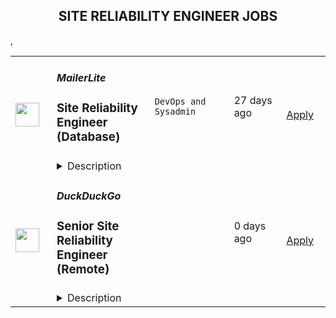 <div align="center"><h2>SITE RELIABILITY ENGINEER JOBS</h2></div><table><tr>
                <td width="100" height="100" rowspan="2">
                    <img src="https://weworkremotely.com/assets/IsotypeV2-1ebe3dd57673f3e8d02b7490bc0faaef55d6a95d3a4aaf17298bd3ed503ae7fe.svg" width="38px" height="auto">
                </td>
                <td width="300">
                    <h5>MailerLite</h5>
                    <h3> Site Reliability Engineer (Database)</h3>
                </td>
                <td width="300">
                    <code>DevOps and Sysadmin</code>
                </td>
                <td width="200">
                <text>27 days ago</text>
                </td>
                <td width="100" rowspan="2">
                <a href="https://weworkremotely.com/remote-jobs/mailerlite-site-reliability-engineer-database" align="right" target="_blank">Apply</a>
                </td>
            </tr>
            <tr>
                <td colspan="3">
                <details><summary>Description</summary>
                

<p>
  <strong>Headquarters:</strong> USA
    <br /><strong>URL:</strong> <a href="https://www.mailerlite.com/company-values">https://www.mailerlite.com/company-values</a>
</p>

<div>
<a href="https://www.mailerlite.com/"><strong>MailerLite</strong></a> is one of the fastest-growing email marketing services. We help more than 1 million businesses around the world to keep in touch with their customers. Today, we are a team of more than 130 dreamers, adventurers, and world travelers passionate about what we do and believe in. And we are ready for another talented person to join the party.</div><div>
<br>We’re looking for a <strong>Site Reliability Engineer</strong> with a strong database knowledge to join our SRE team and help with managing our Database and other infrastructure. 🚀<br><br>
</div><h1><strong>Why MailerLite?</strong></h1><div>Wondering why we think you’ll love working for MailerLite? Here are our favorite 6 reasons!<br><br>
</div><ul>
<li>
<strong>You'll grow, develop and evolve<br></strong>You'll have the opportunity to work on cutting-edge technologies, and keeping up to date in the SRE/DBE landscape. Each day will bring new and exciting challenges that will push your skills and expertise to the next level. Moreover, we are always looking for improvements and new ideas. You want to implement something? Write up the idea and start working on it.<br><br>
</li>
<li>
<strong>You'll be challenged with interesting tasks<br></strong>You will be managing and maintaining our robust infrastructure, ensuing the reliability and scalability of our systems, automating tedious tasks, setting up fault tolerant infrastructure and services and contributing to our monitoring and observability stack.<br><br>
</li>
<li>
<strong>You'll take ownership<br></strong>We expect you to take full responsibility and ownership of your tasks. Team leads avoid micromanaging and minimize interruptions so you can stay focused on your assignments.<br><br>
</li>
<li>
<strong>You'll have experts at hand<br></strong>Whenever you’re stuck, your teammates with a wide range of different expertise are ready to help you grow. And they’d love for you to share your knowledge too!<br><br>
</li>
<li>
<strong>You'll pick where you work, every day<br></strong>We embrace the remote culture. Every day you get to choose what environment makes you most productive.<br><br>
</li>
<li>
<strong>You'll have stability<br></strong>We value a stable workplace! MailerLite has been thriving for over 10 years and our year-over-year growth continues to increase.</li>
</ul><div>
<br><br>
</div><h1><strong>What you will work on</strong></h1><ul>
<li>
<strong>Database Management</strong>: Scale and architect solutions for our growing products database needs, planning new instances, monitoring and troubleshooting database related issues</li>
<li>
<strong>System Architecture</strong>: Collaborating with SRE and developers to design and implement reliable, reproducible, scalable systems</li>
<li>
<strong>Deploy and release management</strong>: Develop processes and tooling around our existing CI CD frameworks for effective deployment and releases</li>
<li>
<strong>Monitoring and Alerting</strong>: Setting up and scaling our monitoring systems across multiple components and services, ensuring the swift action and timely responding to critical incidents</li>
<li>
<strong>Infrastructure Automation</strong>: developing and maintaining Infrastructure-as-code to automate the provisioning of infrastructure and resources</li>
<li>
<strong>Documentation</strong>: Creating and maintaining critical documentation, runbooks and operation knowledge base to facilitate effective incident response and troubleshooting</li>
</ul><div>
<br><br>
</div><h1><strong>What we expect from you</strong></h1><ul>
<li>Proficient with Postgres, MySQL (ClickHouse/MongoDB/TimescaleDB)</li>
<li>Proficient in CI/CD/IAC tools (Terraform/Ansible)</li>
<li>Programming skills (Bash, Golang, Python)</li>
<li>Proficient in Kubernetes / Containers</li>
<li>You feel at home in the shell</li>
<li>Outstanding attention to detail (if you apply, include the word <em>lite</em> somewhere in your application)</li>
<li>Excellent verbal and written communication skills in English</li>
<li>Communicative, proactive, go-for it attitude</li>
<li>You have a sense of personal responsibility</li>
<li>You're a great team player with a positive attitude</li>
<li>You consistently want to learn more and improve your skills</li>
<li>You look for automation possibilities when doing redundant tasks</li>
<li>This position is full-time (40 hours per week)</li>
</ul><div>
<br><br>
</div><h1><strong>What we offer</strong></h1><ul>
<li>Yearly salary: $50,000-$75,000 (gross)</li>
<li>Remote-first culture with the team working remotely from all over the world</li>
<li>International health insurance provided with coverage in most countries. Monthly healthcare payout available in select countries where coverage is limited</li>
<li>Company-paid retreats. Once per year we gather for a week in an exotic location to work, learn and have fun together</li>
<li>31 days of vacation per year. We encourage you to unplug and recharge!</li>
<li>12 paid sick days for your physical and mental well-being, no doctor's note required. Parents can use them to care for their sick children</li>
<li>4 creative days. One paid day off per quarter to do something creative and fun</li>
<li>12 parental days per year. Enjoy one paid day off each month to treasure time with your children</li>
<li>Parental leave. Enjoy paid bonding time at 100% of your salary when welcoming a new child into your family through birth or adoption - 3 months of maternity leave and 1 month of paternity leave</li>
<li>Parenting budget of $1000. Celebrate the arrival of your little one, whether through childbirth or adoption, with a special gift from us</li>
<li>Joy Budget. Annual budget to spend on whatever that brings you joy</li>
<li>MacBook and other tools that'll help you to do your job efficiently</li>
<li>Check the full list of our awesome benefits <a href="https://www.mailerlite.com/employee-benefits"><strong>here</strong></a>
</li>
</ul><div><br></div><h1>Can't wait to receive your application 🤩</h1><div><br></div><div><br></div>

<p><strong>To apply:</strong> <a href="https://weworkremotely.com/remote-jobs/mailerlite-site-reliability-engineer-database">https://weworkremotely.com/remote-jobs/mailerlite-site-reliability-engineer-database</a></p>

                </details>
                </td>
            </tr>,<tr>
                <td width="100" height="100" rowspan="2">
                    <img src="https://pbs.twimg.com/profile_images/1387074696831672327/C7WTpiAb_400x400.jpg" width="38px" height="auto">
                </td>
                <td width="300">
                    <h5>Expensify</h5>
                    <h3>Site Reliability Engineer</h3>
                </td>
                <td width="300">
                    <code></code>
                </td>
                <td width="200">
                <text>0 days ago</text>
                </td>
                <td width="100" rowspan="2">
                <a href="https://we.are.expensify.com/remote-sre" align="right" target="_blank">Apply</a>
                </td>
            </tr>
            <tr>
                <td colspan="3">
                <details><summary>Description</summary>
                <div class="sqs-block html-block sqs-block-html" data-block-type="2" id="block-eac634bede3baddc19ab"><div class="sqs-block-content">

<div class="sqs-html-content">
  <h2 style="white-space:pre-wrap;">Your Mission,&nbsp;Should You Choose to Accept:</h2><p class="" style="white-space:pre-wrap;">Join our passionate team of top-notch engineers to solve a real-world problem, and help people spend less time managing expenses and more time pursuing their real goals. As we revolutionize the way people manage their expenses, being part of the Expensify team means building the easiest, fastest, and most efficient platform to automate everything expense-related.</p><p class="" style="white-space:pre-wrap;">Our employees work from all over the world, but if you're looking for a change of scene we offer visa sponsorship and relocation assistance to join us at one of our rad locations:</p><ul data-rte-list="default"><li><p class="" style="white-space:pre-wrap;">San Francisco </p></li><li><p class="" style="white-space:pre-wrap;">Portland </p></li><li><p class="" style="white-space:pre-wrap;">Michigan </p></li><li><p class="" style="white-space:pre-wrap;">New York </p></li><li><p class="" style="white-space:pre-wrap;">London </p></li><li><p class="" style="white-space:pre-wrap;">Melbourne</p></li></ul><p class="" style="white-space:pre-wrap;">Even though we work hard at Expensify, we make sure our employees are happy. Our most talked about perk is our<a href="https://we.are.expensify.com/explore-the-world"> Offshore</a> where we spend a month abroad working from a remote location as a team. This year we’re going to Bali, do you want to join?</p><h2 style="white-space:pre-wrap;">About Site Reliability Engineering at Expensify</h2><p class="" style="white-space:pre-wrap;">The SRE team is responsible for overseeing the development, implementation, and maintenance of the infrastructure used by our applications. We work closely with the product development and engineering teams to expand and enhance our deeply integrated service platform. Our goal is to develop and support the systems and automations that drive our business-critical platform, ensuring high uptime and quality deployments, while maintaining operational flexibility.</p><h2 style="white-space:pre-wrap;">About You</h2><p class="" style="white-space:pre-wrap;">Whether you’re tuning configs or writing a new automation task, you’re self-driven and collaborative. You’re an autonomous individual who is passionate about building a stable product. You’re open to working with our engineering and customer-facing teams to make sure we’re growing in the best possible way. You’re excited by our culture of <a href="https://we.are.expensify.com/inclusion">Live Rich, Have Fun, and Save the World</a>, and have an ambition you’re incredibly passionate about that Expensify can help you achieve.</p><p class="" style="white-space:pre-wrap;">As a Site Reliability Engineer, your responsibilities will include:</p><ul data-rte-list="default"><li><p class="" style="white-space:pre-wrap;">Implementing and maintaining systems that monitor networks, server health, and application performance.</p></li><li><p class="" style="white-space:pre-wrap;">Configuring infrastructure systems to provide load balancing, application firewalls, reverse proxying, and related services.</p></li><li><p class="" style="white-space:pre-wrap;">Creating and implementing security policies that protect us and our customers.</p></li><li><p class="" style="white-space:pre-wrap;">Striving to deliver high availability and data redundancy throughout our platform.</p></li><li><p class="" style="white-space:pre-wrap;">Designing tools to help our entire engineering organization be as productive as possible.</p></li></ul><p class="" style="white-space:pre-wrap;">We’re looking for someone who:</p><ul data-rte-list="default"><li><p class="" style="white-space:pre-wrap;">Communicates well, both interpersonally and in their code.</p></li><li><p class="" style="white-space:pre-wrap;">Knows how to solve problems by automating their solutions.</p></li><li><p class="" style="white-space:pre-wrap;">Has a strong foundation in security from a software, systems, and network standpoint.</p></li><li><p class="" style="white-space:pre-wrap;">Has experience with Linux system configuration, administration, and tuning.</p></li><li><p class="" style="white-space:pre-wrap;">Has experience with automated configuration management, and continuous integration (CI) systems.</p></li><li><p class="" style="white-space:pre-wrap;">Understands the role and impact that infrastructure can have on the organization as a whole.</p></li><li><p class="" style="white-space:pre-wrap;">Is passionate about “getting under the hood” of systems and technologies to understand their inner workings, and fix what needs fixing.</p></li></ul><p class="" style="white-space:pre-wrap;">We’re looking for people who already have a strong background in Linux system administration to join the team. We use this as the foundation for your launchpad in Expensify, with an expectation that you’re able to carry those skills into domains you have yet to dip your feet into.</p><h2 style="white-space:pre-wrap;">Compensation &amp; Benefits</h2><ul data-rte-list="default"><li><p class="" style="white-space:pre-wrap;">Full-time, salaried position</p></li><li><p class="" style="white-space:pre-wrap;">401k with employer match</p></li><li><p class="" style="white-space:pre-wrap;">100% Medical/Dental/Mental Health support/Vision contributions</p></li><li><p class="" style="white-space:pre-wrap;">$20k annual family planning benefit through Carrot</p></li><li><p class="" style="white-space:pre-wrap;">Three months of fully paid leave, with up to six months for birthing parents</p></li><li><p class="" style="white-space:pre-wrap;">Commuter benefits</p></li><li><p class="" style="white-space:pre-wrap;">Free lunch</p></li><li><p class="" style="white-space:pre-wrap;">Flexible vacation policy</p></li><li><p class="" style="white-space:pre-wrap;">Relocation available</p></li></ul><h2 style="white-space:pre-wrap;">Next Steps</h2><p class="" style="white-space:pre-wrap;">Applying is easy, but it takes time. See, while we know you're awesome, it's actually really hard and time consuming to find you in the midst of literally hundreds of other applications we get from everyone else. So this is where we're going to ask our first favor: can you make it really easy and obvious how great you are, so we don't accidentally overlook you? There are many ways to do that, but the easiest way to help us out is by answering the following questions:</p><ol data-rte-list="default"><li><p class="" style="white-space:pre-wrap;">What's the URL of your website? If you don't have one, why not?</p></li><li><p class="" style="white-space:pre-wrap;">What's your admin/coding history? When did you start, and what have you done between then and now?</p></li><li><p class="" style="white-space:pre-wrap;">What do you want to do with the rest of your life, and how is Expensify a step toward your long-term goals? <em>(We’re serious, we want to know! Share what you’re comfortable sharing, but we are a group of ambitious individuals building a community of people who want to achieve success in every aspect of our lives, and we encourage employees to figure out how they can use Expensify to realize their personal goals with the support of the company around them.)</em></p></li><li><p class="" style="white-space:pre-wrap;">How did you hear about us? A job posting? Chalk on a sidewalk? From a friend? Let us know where you saw this opening.</p></li></ol><h2 style="white-space:pre-wrap;">Resume not your thing? That’s great, we don’t really read them anyway! Forward your responses to the questions to <a href="mailto:apply@expensify.com">apply@expensify.com</a>. We're excited to hear from you!</h2>
</div>



</div></div>
                </details>
                </td>
            </tr>,<tr>
                <td width="100" height="100" rowspan="2">
                    <img src="https://spreadprivacy.com/content/images/2023/05/duckduckgo-logo_wide.png" width="38px" height="auto">
                </td>
                <td width="300">
                    <h5>DuckDuckGo</h5>
                    <h3>
            Senior Site Reliability Engineer (Remote)
          </h3>
                </td>
                <td width="300">
                    <code></code>
                </td>
                <td width="200">
                <text>0 days ago</text>
                </td>
                <td width="100" rowspan="2">
                <a href="https://duckduckgo.recruitee.com/o/senior-site-reliability-engineer-remote" align="right" target="_blank">Apply</a>
                </td>
            </tr>
            <tr>
                <td colspan="3">
                <details><summary>Description</summary>
                
            <p>Hi, we’re DuckDuckGo, the Internet privacy company for everyone who's had enough of hidden online tracking and wants to take back their privacy now. For over a decade, we've been building our products, including new privacy technology, and working with policymakers to make online privacy simple and accessible for all.<br></p>
<p><br></p>
<p>At DuckDuckGo, we currently serve 100+ million search queries a day (nearly doubling each year), anonymously leverage over 400 upstream sources for results, and serve more than 1PB of proxied traffic per month. Our app is now downloaded more than 75 million times a year, and our private search engine packaged with it has become the #2 search engine on mobile in over 21 countries, including the United States, United Kingdom, Canada, Australia, Germany, and the Netherlands. Oh, and we've been profitable since 2014 with revenue currently exceeding $100 million a year! Now, we’re rolling out a suite of new privacy solutions, including <u><a href="https://www.spreadprivacy.com/introducing-email-protection-beta/" rel="noopener">Email Protection</a></u>,  <u><a href="https://spreadprivacy.com/introducing-app-tracking-protection/" rel="noopener">App Tracking Protection</a></u> and our first-ever Desktop Apps for <u><a href="https://spreadprivacy.com/introducing-duckduckgo-for-mac/" rel="noopener">Mac</a></u><a href="https://spreadprivacy.com/introducing-duckduckgo-for-mac/" rel="noopener"> </a>and Windows.</p>
<p><br></p>
<p>Join us as a <strong>Senior Site Reliability Engineer</strong> to help build and maintain world-class infrastructure to meet the needs of millions of users seeking to protect their privacy online.&nbsp;</p>
<p><br></p>
<p><strong>The Opportunity</strong></p>
<p>As part of our growing team, you will be dedicated to improving and scaling the reliability of our end-to-end infrastructure. We dive deep into complex operational challenges, including software, systems, automation, and process analysis. We are looking for candidates that can read, write, troubleshoot, and deploy all types of software as we face unique challenges in privacy and scale.</p>
<p><br></p>
<p>We empower our team to be self-directed and self-motivated in their work. If you'd thrive in that environment, and our core values resonate with you -- build trust, question assumptions, and validate direction -- you'll fit right in!</p>
<p><br></p>
<p>In this role you will be expected to:</p>
<ul>
<li>Lead projects from proposal through postmortem, assessing vague problems, proposing high-impact solutions, estimating effort and duration, and executing them against a set of success criteria.</li>
<li>Develop effective tools, services, alerts and responses to identify and address reliability risks.</li>
<li>Enhance our automation around infrastructure provisioning and configuration management to prioritize efficiency, scalability and reliability.</li>
<li>Help identify the future technical direction of our deployment with an effort to improve reliability and performance.</li>
<li>Work closely with software engineers to triage production issues and identify appropriate remediation, including code changes and performance considerations.</li>
<li>Participate in our on-call rotation. Currently, there are two daily shifts, covering the North American Eastern Time Zone (12AM-12PM and 12PM-12AM). Exact shift schedules may be subject to change in future, but currently we expect you to be on-call for one week, about every 4-5 weeks. During this week, you will be scheduled<strong> 12PM-12AM Eastern Time (including the weekend)</strong>, with an expectation of being about 10 minutes away from a keyboard while outside of your primary working hours.</li>
</ul>
<p><br></p>
<p><strong>What You Will Bring to DuckDuckGo</strong></p>
<ul>
<li>At least 7 years of engineering experience, with 5+ years focused on tackling the reliability challenges of large-scale deployments and high-traffic, distributed systems.</li>
<li>Experience with observability and monitoring of systems and services, and defining KPIs to track their health.</li>
<li>Experience with production troubleshooting, including: distributed systems, code, storage, networking, operating systems (Linux) and databases.</li>
<li>Moderate-to-advanced programming experience, preferably in a high-level language like Perl or Python.</li>
<li>Experience participating in a 24x7 on-call rotation for a large-scale deployment.</li>
<li>Effective project management skills; you have successfully launched projects from inception to production, utilizing strong communication skills and effective stakeholder management.</li>
</ul>
<p><strong>COMPENSATION</strong></p>
<p>Annual compensation: $170,000 USD and stock options. Compensation is the same within a professional level, regardless of geographic location or functional area, and the compensation for each professional level is transparent across the organization.</p>
<p><br></p>
<p><strong>YOUR WELL-BEING</strong></p>
<p>Maintaining satisfaction at work is one of our company objectives, just like maintaining and improving our private search engine. Our <a href="https://duckduckgo.com/assets/hiring/team_support_guide.pdf" rel="noopener">Team Member Support Guide</a> explains how we make you our top priority.</p>
<p><br></p>
<p><strong>DUCKDUCKGO CULTURE</strong></p>
<p>For over a decade, we've built a unique culture that helps us continuously improve job satisfaction and productivity. Want to know more? Check out <a href="https://duckduckgo.com/assets/hiring/how_we_work.pdf" rel="noopener">DuckDuckGo Culture: How We Work</a> for an overview of how we collaborate worldwide.</p>
<p><br></p>
<p><strong>OTHER THINGS TO KNOW</strong></p>
<ol>
<li>Sometimes we meet up! Expect to travel at least two times a year: once for our all-hands meetup and again for a team retreat (each ~4-5 days).</li>
<li>While this is a full-time job and we offer a flexible work arrangement with no core hours, expect an average commitment of 40 hours per week.</li>
</ol>
<p><br></p>
<p><strong>HIRING PROCESS</strong></p>
<p>Hiring works best when it's a two-way street. Learn how we help you get to know DuckDuckGo and envision your future role here. Find out more about <a href="https://duckduckgo.com/assets/hiring/how_we_hire.pdf" rel="noopener">how we hire</a>.</p>
<p><br></p>
<p><strong>DIVERSITY, EQUITY AND INCLUSION</strong></p>
<p>DuckDuckGo provides equal work opportunities to all team members and applicants<u>,</u> and it prohibits discrimination and harassment of any type on the basis of race, color, ethnicity, caste, religion, age, sex (including pregnancy), national origin, disability status, genetics, protected veteran status, sexual orientation, gender identity or expression, or any other characteristic protected by our policies or federal, state, or local laws.</p>
<p>We want to ensure that our hiring process is accessible. If you need reasonable accommodation for any part of the application process because of a medical condition or disability, please send an email to <u><a href="mailto:careers@duckduckgo.com" rel="noopener">careers@duckduckgo.com</a></u> to let us know the nature of your request.</p>
<p><br></p>
<p>If you think you might thrive in this environment, we would love to hear from you.</p>
<p><br></p>
<p><strong>PLEASE NOTE THAT</strong></p>
<ol>
<li>By applying for this role, you confirm that information submitted is accurate and that you understand falsification is cause for denial of employment or termination.</li>
<li>Sometimes we meet up! Expect to travel at least two times a year: once for our all-hands meetup and again for a team retreat (each around 4-5 days). While extenuating circumstances may impact attendance, everyone is strongly encouraged to attend.</li>
<li>While we offer a flexible work arrangement with no core hours, expect an average full-time commitment of 40 hours per week. </li>
<li>A successful candidate will be subject to a background check and must receive satisfactory results of the same, as a condition of joining the team. </li>
<li>By applying for this role, you confirm that all information submitted is accurate and complete. You further acknowledge that providing false or fraudulent information during the application process is cause for denial of an offer, revocation of any existing offer, or other adverse action, up to and including termination after the start of your commencement of work. </li>
</ol>
<p>#US #UK #SP #PL #IR #IC #HN #CR #CN&nbsp;<br></p>
<p><br></p>
          
                </details>
                </td>
            </tr>,<tr>
                <td width="100" height="100" rowspan="2">
                    <img src="https://pbs.twimg.com/profile_images/1673959375340290050/x7pNtXQ7_400x400.jpg" width="38px" height="auto">
                </td>
                <td width="300">
                    <h5>Canonical</h5>
                    <h3>Site Reliability / Gitops Engineer</h3>
                </td>
                <td width="300">
                    <code></code>
                </td>
                <td width="200">
                <text>0 days ago</text>
                </td>
                <td width="100" rowspan="2">
                <a href="https://canonical.com/careers/1747487" align="right" target="_blank">Apply</a>
                </td>
            </tr>
            <tr>
                <td colspan="3">
                <details><summary>Description</summary>
                
      <p>This role is an opportunity for a hands-on, but literally hands-off, technologist with a passion for Linux to build a career with Canonical and drive the success with those leveraging Ubuntu and open source products. &nbsp;If you have experience of IT operations automation, Infrastructure as Code and a passion for technology, then you will enjoy working with some of the best people in the industry at Canonical.<br></p>
<h2>Job Summary</h2>
<p>The IS team at Canonical supports and maintains all of Canonical’s IT production services. The team is in charge of running services used by over 60 million Ubuntu users.</p>
<p>As an SRE &amp; Gitops engineer you’ll be in a unique position to drive operations automation to the next level, both in our own private clouds as well as in the public clouds. We do this by utilizing the best of open source infrastructure as code software, software development practices such as CI/CD pipelines, and Canonical’s leading products for software operation automation.</p>
<p>In addition to defining the infrastructure as code, you will improve Canonical products and the open-source technologies they’re based on by providing critical feedback to developers on how their products operate at scale. This is done by submitting bugs (and sometimes writing pull requests) and collaborating on design and implementations with other teams within the company.</p>
<p>You’ll be part of a global team of SREs that work together and support each other to provide the best possible services to our company, Canonical’s customers and the Ubuntu Community.</p>
<h2>As a Site Reliability / Gitops Engineer engineer you will</h2>
<ul>
<li>Apply your experience of IaC to develop infrastructure as code practice within IS by constantly increasing automation and improving IaC processes</li>
<li>Automate software operations for re-usability and consistency across private and public clouds, taking into consideration the complexities of distributed systems</li>
<li>Develop new features and improve the resilience and scalability of the existing cloud and container portfolio at Canonical</li>
<li>Maintain operational responsibility for all of Canonical’s core services, networks, and infrastructure</li>
<li>Develop skills in troubleshooting, capacity planning, and performance investigation, Setting up, maintaining and using observability tools such as Prometheus, Grafana, and Elasticsearch; design, implement and maintain monitoring and alerting for various systems and services</li>
<li>Collaborate with development teams to design service architecture, documentation, playbooks, policies and operational procedures</li>
<li>Provide assistance and work with globally distributed engineering, operations, and support peers</li>
<li>Be given uninterrupted development time to focus on larger projects and automation of manual tasks</li>
<li>Share your experience, know-how and best practices with other team members in design sessions, mentorship and ‘doing work together’</li>
<li>Carry final responsibility for time-critical escalations</li>
</ul>
<h2></h2>
<h2>What we are looking for in you</h2>
<ul>
<li>A deep experience of, and knowledge to define operations in code, using version control, peer review and CI/CD to roll out changes both to applications and infrastructure</li>
<li>Strong modern engineering background (peer-review, unit testing, SCM, CI/CD, Agile)</li>
<li>Python software development experience, with large projects</li>
<li>Practical knowledge of Linux networking, routing, and firewalls</li>
<li>Affinity with various forms of Linux storage, from Ceph to Databases</li>
<li>Hands-on experience administering enterprise Linux servers</li>
<li>Extensive knowledge of cloud computing concepts and technologies</li>
<li>Bachelor's degree or greater, preferably in computer science or related engineering field</li>
<li>Able to communicate clearly and effectively in English over email, chat, video or voice calls and in-person</li>
<li>Motivated and able to troubleshoot from kernel to web, and willing to ask others when appropriate</li>
<li>A willingness to be flexible and able to learn new things quickly</li>
<li>Be inspired by the needs of fast-changing environments</li>
<li>Happy to work within distributed teams</li>
<li>Be passionate and familiarized about open-source, especially Ubuntu or Debian<br></li>
</ul>

<h2>What we offer you</h2>
<p>Your base pay will depend on various factors including your geographical location, level of experience, knowledge and skills. In addition to the benefits above, certain roles are also eligible for additional benefits and rewards including annual bonuses and sales incentives based on revenue or utilization. Our compensation philosophy is to ensure equity right across our global workforce.&nbsp;&nbsp;</p>
<p>In addition to a competitive base pay, we provide all team members with additional benefits, which reflect our values and ideals. Please note that additional benefits may apply depending on the work location and, for more information on these, you can ask in the later stages of the recruitment process.</p>
<ul>
<li>Fully remote working environment - we’ve been working remotely since 2004!</li>
<li>Personal learning and development budget of 2,000USD per annum</li>
<li>Annual compensation review</li>
<li>Recognition rewards</li>
<li>Annual holiday leave</li>
<li>Parental Leave</li>
<li>Employee Assistance Programme</li>
<li>Opportunity to travel to new locations to meet colleagues at ‘sprints’</li>
<li>Priority Pass for travel and travel upgrades for long haul company events</li>
</ul>
<h2>About Canonical</h2>
<p>Canonical is a pioneering tech firm that is at the forefront of the global move to open source. As the company that publishes Ubuntu, one of the most important open source projects and the platform for AI, IoT and the cloud, we are changing the world on a daily basis. We recruit on a global basis and set a very high standard for people joining the company. We expect excellence - in order to succeed, we need to be the best at what we do.</p>
<p>Canonical has been a remote-first company since its inception in 2004.​ Work at Canonical is a step into the future, and will challenge you to think differently, work smarter, learn new skills, and raise your game. Canonical provides a unique window into the world of 21st-century digital business.</p>
<h2>Canonical is an equal opportunity employer</h2>
<p>We are proud to foster a workplace free from discrimination. Diversity of experience, perspectives, and background create a better work environment and better products. <a href="https://canonical.com/careers/diversity/identity">Whatever your identity, we will give your application fair consideration.</a></p>
<p>#LI-remote&nbsp;</p>
<p>Requisition ID: 263</p><p></p>
    
                </details>
                </td>
            </tr></table>